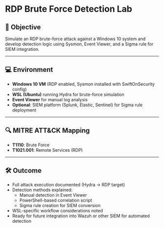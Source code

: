 # RDP Brute Force Detection Lab

## 🎯 Objective
Simulate an RDP brute-force attack against a Windows 10 system and develop detection logic using Sysmon, Event Viewer, and a Sigma rule for SIEM integration.

---

## 💻 Environment
- **Windows 10 VM** (RDP enabled, Sysmon installed with SwiftOnSecurity config)
- **WSL (Ubuntu)** running Hydra for brute-force simulation
- **Event Viewer** for manual log analysis
- **Optional**: SIEM platform (Splunk, Elastic, Sentinel) for Sigma rule deployment

---

## 🔍 MITRE ATT&CK Mapping
- **T1110**: Brute Force  
- **T1021.001**: Remote Services (RDP)  

---

## 🛠️ Outcome
- Full attack execution documented (Hydra → RDP target)
- Detection methods explained:
  - Manual detection in Event Viewer
  - PowerShell-based correlation script
  - Sigma rule creation for SIEM conversion
- WSL-specific workflow considerations noted
- Ready for future integration into Wazuh or other SIEM for automated detection
